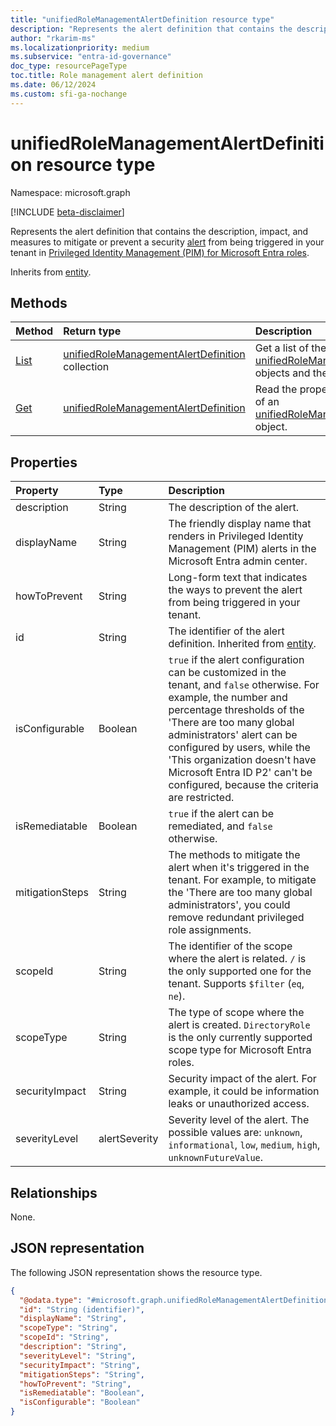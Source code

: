 ```yaml
---
title: "unifiedRoleManagementAlertDefinition resource type"
description: "Represents the alert definition that contains the description, impact, and measures to mitigate or prevent a security alert from being triggered in your tenant in PIM for Microsoft Entra roles."
author: "rkarim-ms"
ms.localizationpriority: medium
ms.subservice: "entra-id-governance"
doc_type: resourcePageType
toc.title: Role management alert definition
ms.date: 06/12/2024
ms.custom: sfi-ga-nochange
---
```


# unifiedRoleManagementAlertDefinition resource type

Namespace: microsoft.graph

[!INCLUDE [beta-disclaimer](../../includes/beta-disclaimer.md)]

Represents the alert definition that contains the description, impact, and measures to mitigate or prevent a security [alert](unifiedrolemanagementalert.md) from being triggered in your tenant in [Privileged Identity Management (PIM) for Microsoft Entra roles](privilegedidentitymanagementv3-overview.md).

Inherits from [entity](../resources/entity.md).

## Methods
|Method|Return type|Description|
|:---|:---|:---|
|[List](../api/rolemanagementalert-list-alertdefinitions.md)|[unifiedRoleManagementAlertDefinition](../resources/unifiedrolemanagementalertdefinition.md) collection|Get a list of the [unifiedRoleManagementAlertDefinition](../resources/unifiedrolemanagementalertdefinition.md) objects and their properties.|
|[Get](../api/unifiedrolemanagementalertdefinition-get.md)|[unifiedRoleManagementAlertDefinition](../resources/unifiedrolemanagementalertdefinition.md)|Read the properties and relationships of an [unifiedRoleManagementAlertDefinition](../resources/unifiedrolemanagementalertdefinition.md) object.|

## Properties
|Property|Type|Description|
|:---|:---|:---|
|description|String|The description of the alert.|
|displayName|String|The friendly display name that renders in Privileged Identity Management (PIM) alerts in the Microsoft Entra admin center.|
|howToPrevent|String|Long-form text that indicates the ways to prevent the alert from being triggered in your tenant.|
|id|String|The identifier of the alert definition. Inherited from [entity](../resources/entity.md).|
|isConfigurable|Boolean|`true` if the alert configuration can be customized in the tenant, and `false` otherwise. For example, the number and percentage thresholds of the 'There are too many global administrators' alert can be configured by users, while the 'This organization doesn't have Microsoft Entra ID P2' can't be configured, because the criteria are restricted.|
|isRemediatable|Boolean|`true` if the alert can be remediated, and `false` otherwise.|
|mitigationSteps|String|The methods to mitigate the alert when it's triggered in the tenant. For example, to mitigate the 'There are too many global administrators', you could remove redundant privileged role assignments. |
|scopeId|String|The identifier of the scope where the alert is related. `/` is the only supported one for the tenant. Supports `$filter` (`eq`, `ne`).|
|scopeType|String|The type of scope where the alert is created. `DirectoryRole` is the only currently supported scope type for Microsoft Entra roles. |
|securityImpact|String|Security impact of the alert. For example, it could be information leaks or unauthorized access.|
|severityLevel|alertSeverity|Severity level of the alert. The possible values are: `unknown`, `informational`, `low`, `medium`, `high`, `unknownFutureValue`.|

## Relationships
None.

## JSON representation
The following JSON representation shows the resource type.
<!-- {
  "blockType": "resource",
  "keyProperty": "id",
  "@odata.type": "microsoft.graph.unifiedRoleManagementAlertDefinition",
  "baseType": "microsoft.graph.entity",
  "openType": false
}
-->
``` json
{
  "@odata.type": "#microsoft.graph.unifiedRoleManagementAlertDefinition",
  "id": "String (identifier)",
  "displayName": "String",
  "scopeType": "String",
  "scopeId": "String",
  "description": "String",
  "severityLevel": "String",
  "securityImpact": "String",
  "mitigationSteps": "String",
  "howToPrevent": "String",
  "isRemediatable": "Boolean",
  "isConfigurable": "Boolean"
}
```
